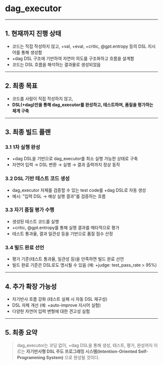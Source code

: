 # dag_executor

---

## 1. 현재까지 진행 상태

- 코드는 직접 작성하지 않고, +val, +eval, +critic, @gpt.entropy 등의 DSL 지시어를 통해 생성함
- +dag DSL 구조에 기반하여 자연어 의도를 구조화하고 흐름을 설계함
- 코드는 DSL 흐름을 해석하는 결과물로 생성되었음

---

## 2. 최종 목표

- 코드를 사람이 직접 작성하지 않고,
- **DSL(+dag)만을 통해 dag_executor를 완성하고, 테스트하며, 품질을 평가하는 체계 구축**

---

## 3. 최종 빌드 플랜

### 3.1 1차 실행 완성
- +dag DSL을 기반으로 dag_executor를 최소 실행 가능한 상태로 구축
- 자연어 입력 → DSL 변환 → 실행 → 결과 출력까지 정상 동작

### 3.2 DSL 기반 테스트 코드 생성
- dag_executor 자체를 검증할 수 있는 test code를 +dag DSL로 자동 생성
- 예시: "입력 DSL → 예상 실행 결과"를 검증하는 흐름

### 3.3 자기 품질 평가 수행
- 생성된 테스트 코드를 실행
- +critic, @gpt.entropy를 통해 실행 결과를 메타적으로 평가
- 테스트 통과율, 결과 일관성 등을 기반으로 품질 점수 산정

### 3.4 빌드 완료 선언
- 평가 기준(테스트 통과율, 일관성 등)을 만족하면 빌드 완료 선언
- 빌드 완료 기준은 DSL로도 명시될 수 있음 (예: +judge: test_pass_rate > 95%)

---

## 4. 추가 확장 가능성

- 자기반사 흐름 강화 (테스트 실패 시 자동 DSL 재구성)
- DSL 자체 개선 (예: +auto-improve 지시어 실험)
- 다양한 자연어 입력 변형에 대한 견고성 실험

---

## 5. 최종 요약

> dag_executor는 코딩 없이, +dag DSL을 통해 생성, 테스트, 평가, 완성까지 이르는
> **자기반사형 DSL 주도 프로그래밍 시스템(Intention-Oriented Self-Programming System)** 으로 완성될 것이다.
